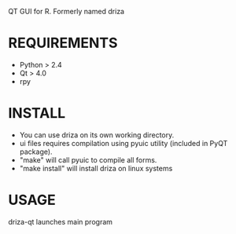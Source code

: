 QT GUI for R. Formerly named driza

REQUIREMENTS
============
* Python > 2.4
* Qt > 4.0
* rpy


INSTALL
=======

 * You can use driza on its own working directory. 
 * ui files requires compilation using pyuic utility (included in PyQT package).
 * "make" will call pyuic to compile all forms.
 * "make install" will install driza on linux systems

USAGE
=====
driza-qt launches main program
